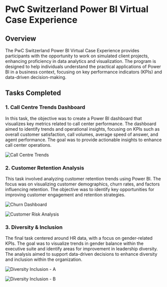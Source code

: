 # PwC Switzerland Power BI Virtual Case Experience

## Overview

The PwC Switzerland Power BI Virtual Case Experience provides participants with the opportunity to work on simulated client projects, enhancing proficiency in data analytics and visualization. The program is designed to help individuals understand the practical applications of Power BI in a business context, focusing on key performance indicators (KPIs) and data-driven decision-making.

## Tasks Completed

### 1. Call Centre Trends Dashboard

In this task, the objective was to create a Power BI dashboard that visualizes key metrics related to call center performance. The dashboard aimed to identify trends and operational insights, focusing on KPIs such as overall customer satisfaction, call volumes, average speed of answer, and agent performance. The goal was to provide actionable insights to enhance call center operations.

![Call Centre Trends](https://github.com/user-attachments/assets/f4a19a85-266a-4182-9ab6-23b2db5693c4)

### 2. Customer Retention Analysis

This task involved analyzing customer retention trends using Power BI. The focus was on visualizing customer demographics, churn rates, and factors influencing retention. The objective was to identify key opportunities for improving customer engagement and retention strategies.

![Churn Dashboard](https://github.com/user-attachments/assets/c4477cc7-0ee4-44b1-bca4-d7b8008e4055)

![Customer Risk Analysis](https://github.com/user-attachments/assets/a5f72c84-8152-4cfb-8117-7206ee2b3961)

### 3. Diversity & Inclusion 

The final task centered around HR data, with a focus on gender-related KPIs. The goal was to visualize trends in gender balance within the executive suite and identify areas for improvement in leadership diversity. The analysis aimed to support data-driven decisions to enhance diversity and inclusion within the organization.

![Diversity   Inclusion - A](https://github.com/user-attachments/assets/c862d2f4-9d91-4c26-97e8-c42339d1faa0)

![Diversity   Inclusion - B](https://github.com/user-attachments/assets/e9b030d9-9a3c-4a1e-a60c-f9156bc350fd)


